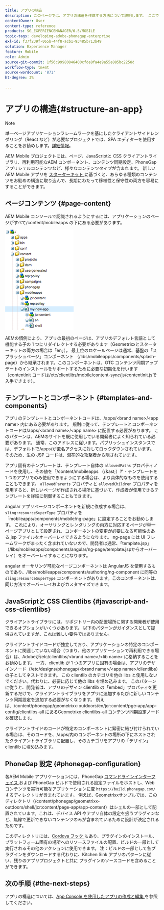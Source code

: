```yaml
---
title: アプリの構造
description: このページでは、アプリの構造を作成する方法について説明します。 ここでは、JavaScriptと CSS Clientlib に関する情報と共に、テンプレートとコンポーネントを構築する方法について説明します。
contentOwner: User
content-type: reference
products: SG_EXPERIENCEMANAGER/6.5/MOBILE
topic-tags: developing-adobe-phonegap-enterprise
exl-id: f37f239f-065b-44f8-acb1-93485b713b49
solution: Experience Manager
feature: Mobile
role: Admin
source-git-commit: 1f56c99980846400cfde8fa4e9a55e885bc2258d
workflow-type: tm+mt
source-wordcount: '871'
ht-degree: 3%

---
```


# アプリの構造{#structure-an-app}

>[!NOTE]
>
>単一ページアプリケーションフレームワークを基にしたクライアントサイドレンダリング（React など）が必要なプロジェクトでは、SPA エディターを使用することをお勧めします。[詳細情報](/help/sites-developing/spa-overview.md)。

AEM Mobile プロジェクトには、ページ、JavaScriptと CSS クライアントライブラリ、再利用可能なAEM コンポーネント、コンテンツ同期設定、PhoneGap アプリシェルコンテンツなど、様々なコンテンツタイプが含まれます。 新しいAEM Mobile アプリを [ スターターキット ](https://github.com/Adobe-Marketing-Cloud-Apps/aem-phonegap-starter-kit) に基づくと、あらゆる種類のコンテンツをお勧めの構造に取り込んで、長期にわたって移植性と保守性の両方を容易にすることができます。

## ページコンテンツ {#page-content}

AEM Mobile コンソールで認識されるようにするには、アプリケーションのページがすべて/content/mobileapps の下にある必要があります。

![chlimage_1-52](assets/chlimage_1-52.png)

AEMの慣例により、アプリの最初のページは、アプリのデフォルト言語として機能する子の 1 つにリダイレクトする必要があります（Geometrixxとスターターキットの両方の場合は「en」）。 最上位のロケールページは通常、基盤の「スプラッシュページ」コンポーネント （/libs/mobileapps/components/splash-page）から継承されます。このコンポーネントは、OTC コンテンツ同期アップデートのインストールをサポートするために必要な初期化を行います（contentInit コードは/etc/clientlibs/mobile/content-sync/js/contentInit.jsで入手できます）。

## テンプレートとコンポーネント {#templates-and-components}

アプリのテンプレートとコンポーネントコードは、/apps/&lt;brand name>/&lt;app name> 内にある必要があります。 規則に従って、テンプレートとコンポーネントコードは/apps/&lt;brand name>/&lt;app name> に配置する必要があります。 このパターンは、AEMのサイトを既に使用している開発者によく知られている必要があります。 通常、このアドレスに従います。パブリッシュインスタンスでは、デフォルトで/apps/が匿名アクセスに対してロックダウンされています。 そのため、生の JSP コードは、潜在的な攻撃者から隠されています。

アプリ固有のテンプレートは、テンプレート自体の `allowedPaths` プロパティノードを使用し、その値を「/content/mobileapps （/&amp;ast;）?&#39; - テンプレートを 1 つのアプリでのみ使用できるようにする場合は、より具体的なものを使用することもできます。 `allowedParents` プロパティと `allowedChildren` プロパティを使用すると、新しいページが作成される場所に基づいて、作成者が使用できるテンプレートを詳細に制御することもできます。

angular アプリページコンポーネントを新規に作成する場合は、`sling:resourceSuperType` プロパティを「mobileapps/components/mobile/ng-page」に設定することをお勧めします。 これにより、オーサリングとレンダリングの両方に対応するページが単一ページアプリとして設定され、コンポーネントの変更が必要になる可能性のある.jsp ファイルをオーバーレイできるようになります。 ng-page には UI フレームワークがまったく含まれていないので、開発者は通常、「template.jsp」（/libs/mobileapps/components/angular/ng-page/template.jspからオーバーレイ）をオーバーレイすることになります。

angular オーサリング可能なページコンポーネントは AngularJS を使用するものであり、/libs/mobileapps/components/authoring/ng-component に同等の `sling:resourceSuperType` コンポーネントがあります。このコンポーネントは、同じ方法でオーバーレイおよびカスタマイズできます。

## JavaScriptと CSS Clientlibs {#javascript-and-css-clientlibs}

クライアントライブラリには、リポジトリー内の配置場所に関する開発者が使用できるオプションがいくつかあります。 以下のパターンがガイダンスとして提供されていますが、これは難しい要件ではありません。

クライアントサイドコードが独立しており、アプリケーションの特定のコンポーネントに関連していない場合（つまり、他のアプリケーションで再利用できる場合）は、Adobeが/etc/clientlibs/&lt;brand name>/&lt;lib name> に格納することをお勧めします。 一方、clientlib が 1 つのアプリに固有の場合は、アプリのデザインノード（/etc/designs/phonegap/&lt;brand name>/&lt;app name>/clientlibs）の子としてネストできます。 この clientlib のカテゴリを他の libs と使用しないでください。代わりに、必要に応じて他の libs を埋め込みます。 このパターンに従うと、開発者は、アプリのデザイン clientlib の「embed」プロパティを更新するだけで、クライアントライブラリをアプリに追加するたびに新しいコンテンツ同期設定を追加する必要がなくなります。 例えば、/content/phonegap/geometrixx-outdoors/en/jcr:content/pge-app/app-config/clientlibs-all にあるGeometrixx clientlibs-all コンテンツ同期設定ノードを確認します。

クライアントサイドのコードが特定のコンポーネントに緊密に結び付けられている場合は、そのコードを、/apps/内のコンポーネントの場所の下にネストされたクライアントライブラリに配置し、そのカテゴリをアプリの「デザイン」 clientlib に埋め込みます。

## PhoneGap 設定 {#phonegap-configuration}

各AEM Mobile アプリケーションには、PhoneGap [ コマンドラインインターフェイス ](https://github.com/phonegap/phonegap-cli) および PhoneGap ビルドで使用される設定ファイルをホストし、Web コンテンツを実行可能なアプリケーションに変 `https://build.phonegap.com/` するディレクトリが含まれています。 例えば、Geometrixxサンプルでは、このディレクトリ（/content/phonegap/geometrixx-outdoors/shell/jcr:content/page-app/app-content）はシェルの一部として配置されています。これは、デバイス API やアプリ自体の設定を扱うプラグインなど、無線で更新できないコンテンツのみが含まれているために設計が決定されるためです。

このディレクトリには、[Cordova フック ](https://cordova.apache.org/docs/en/dev/guide/appdev/hooks/index.html#Hooks%20Guide) もあり、プラグインのインストール、プラットフォーム固有の場所へのリソースファイルの配置、ビルドの一部として実行されるその他のアクションに使用できます。 注：ビルドの一部として各プラグインをダウンロードする代わりに、Kitchen Sink アプリのパターンに従い、残りのアプリプロジェクトと共に <!-- THIS URL IS 404 (https://github.com/blefebvre/aem-phonegap-kitchen-sink/tree/master/content/src/main/content/jcr_root/content/phonegap/kitchen-sink/shell/_jcr_content/pge-app/app-content/phonegap/plugins) --> プラグインのソースコードを含めることができます。

## 次の手順 {#the-next-steps}

アプリの構造については、[App Console を使用したアプリの作成と編集 ](/help/mobile/phonegap-apps-console.md) を参照してください。
